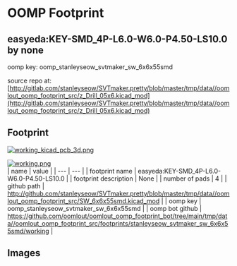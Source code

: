 # OOMP Footprint  
## easyeda:KEY-SMD_4P-L6.0-W6.0-P4.50-LS10.0  by none  
  
oomp key: oomp_stanleyseow_svtmaker_sw_6x6x55smd  
  
source repo at: [http://gitlab.com/stanleyseow/SVTmaker.pretty/blob/master/tmp/data//oomlout_oomp_footprint_src/z_Drill_05x6.kicad_mod](http://gitlab.com/stanleyseow/SVTmaker.pretty/blob/master/tmp/data//oomlout_oomp_footprint_src/z_Drill_05x6.kicad_mod)  
## Footprint  
  
[![working_kicad_pcb_3d.png](working_kicad_pcb_3d_600.png)](working_kicad_pcb_3d.png)  
  
[![working.png](working_600.png)](working.png)  
| name | value | 
| --- | --- | 
| footprint name | easyeda:KEY-SMD_4P-L6.0-W6.0-P4.50-LS10.0 | 
| footprint description | None | 
| number of pads | 4 | 
| github path | http://github.com/stanleyseow/SVTmaker.pretty/blob/master/tmp/data//oomlout_oomp_footprint_src/SW_6x6x55smd.kicad_mod | 
| oomp key | oomp_stanleyseow_svtmaker_sw_6x6x55smd | 
| oomp bot github | https://github.com/oomlout/oomlout_oomp_footprint_bot/tree/main/tmp/data//oomlout_oomp_footprint_src/footprints/stanleyseow_svtmaker_sw_6x6x55smd/working | 
## Images  
